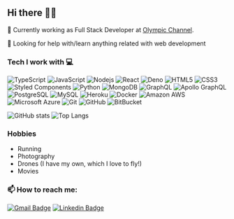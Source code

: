## Hi there 👋🏼

🔭  Currently working as Full Stack Developer at [Olympic Channel](https://olympics.com).

🤔  Looking for help with/learn anything related with web development

### Tech I work with 💻
![TypeScript](https://img.shields.io/badge/-TypeScript-007ACC?style=flat-square&logo=typescript&logoColor=white)
![JavaScript](https://img.shields.io/badge/-JavaScript-f0d81e?style=flat-square&logo=javascript&logoColor=black)
![Nodejs](https://img.shields.io/badge/-Nodejs-43853d?style=flat-square&logo=Node.js&logoColor=white)
![React](https://img.shields.io/badge/-React-45b8d8?style=flat-square&logo=react&logoColor=white)
![Deno](https://img.shields.io/badge/-Deno-black?style=flat-square&logo=deno&logoColor=white)
![HTML5](https://img.shields.io/badge/-HTML5-E34F26?style=flat-square&logo=html5&logoColor=white)
![CSS3](https://img.shields.io/badge/-CSS3-1572B6?style=flat-square&logo=css3&logoColor=white)
![Styled Components](https://img.shields.io/badge/-Styled_Components-db7092?style=flat-square&logo=styled-component&logoColor=whites)
![Python](https://img.shields.io/badge/-Python-f7cc4a?style=flat-square&logo=Python&logoColor=3572a8)
![MongoDB](https://img.shields.io/badge/-MongoDB-13aa52?style=flat-square&logo=mongodb&logoColor=white)
![GraphQL](https://img.shields.io/badge/-GraphQL-E10098?style=flat-square&logo=graphql&logoColor=white)
![Apollo GraphQL](https://img.shields.io/badge/-Apollo%20GraphQL-311C87?style=flat-square&logo=apollo-graphql&logoColor=white)
![PostgreSQL](https://img.shields.io/badge/-PostgreSQL-336791?style=flat-square&logo=postgresql&logoColor=white)
![MySQL](https://img.shields.io/badge/-MySQL-black?style=flat-square&logo=mysql&logoColor=white)
![Heroku](https://img.shields.io/badge/-Heroku-430098?style=flat-square&logo=heroku&logoColor=white)
![Docker](https://img.shields.io/badge/-Docker-46a2f1?style=flat-square&logo=docker&logoColor=white)
![Amazon AWS](https://img.shields.io/badge/Amazon%20AWS-232F3E?style=flat-square&logo=amazon-aws&logoColor=white)
![Microsoft Azure](https://img.shields.io/badge/Microsoft%20Azure-232F7E?style=flat-square&logo=microsoft-azure&logoColor=white)
![Git](https://img.shields.io/badge/-Git-e84e32?style=flat-square&logo=git&logoColor=white)
![GitHub](https://img.shields.io/badge/-GitHub-181717?style=flat-square&logo=github&logoColor=white)
![BitBucket](https://img.shields.io/badge/-BitBucket-darkblue?style=flat-square&logo=bitbucket&logoColor=white)

![GitHub stats](https://github-readme-stats.vercel.app/api?username=ferkanzai&count_private=true&show_icons=true)
![Top Langs](https://github-readme-stats.vercel.app/api/top-langs/?username=ferkanzai&layout=compact)


### Hobbies

- Running
- Photography
- Drones (I have my own, which I love to fly!)
- Movies

### 📫 How to reach me:

[![Gmail Badge](https://img.shields.io/badge/-fernando.carayu@gmail.com-c14438?style=flat-square&logo=Gmail&logoColor=white&link=mailto:fernando.carayu@gmail.com)](mailto:fernando.carayu@gmail.com)
[![Linkedin Badge](https://img.shields.io/badge/-fernando-blue?style=flat-square&logo=Linkedin&logoColor=white&link=https://www.linkedin.com/in/fernandocarmonaayuela/)](https://www.linkedin.com/in/fernandocarmonaayuela/)



<!--
**ferkanzai/ferkanzai** is a ✨ _special_ ✨ repository because its `README.md` (this file) appears on your GitHub profile.

Here are some ideas to get you started:

- 🔭 I’m currently working on ...
- 🌱 I’m currently learning ...
- 👯 I’m looking to collaborate on ...
- 🤔 I’m looking for help with ...
- 💬 Ask me about ...
- 📫 How to reach me: ...
- 😄 Pronouns: ...
- ⚡ Fun fact: ...
-->
